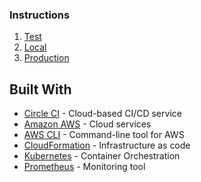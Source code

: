 ### Instructions

1. [Test](instructions/test/README.md)
2. [Local](instructions/local/README.md)
3. [Production](instructions/production/README.md)




## Built With

- [Circle CI](www.circleci.com) - Cloud-based CI/CD service
- [Amazon AWS](https://aws.amazon.com/) - Cloud services
- [AWS CLI](https://aws.amazon.com/cli/) - Command-line tool for AWS
- [CloudFormation](https://aws.amazon.com/cloudformation/) - Infrastructure as code
- [Kubernetes](https://kubernetes.io/) - Container Orchestration
- [Prometheus](https://prometheus.io/) - Monitoring tool







